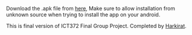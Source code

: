 Download the .apk file from [here](https://github.com/0xharkirat/ict372FinalProjectT124/releases/download/v1.0-beta/final.apk), Make sure to allow installation from unknown source when trying to install the app on your android.

This is final version of ICT372 Final Group Project. Completed by [Harkirat](https://github.com/0xharkirat).
